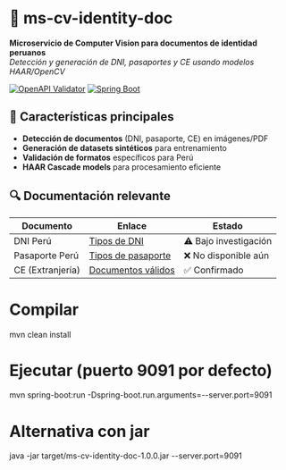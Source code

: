# 🚀 ms-cv-identity-doc 
**Microservicio de Computer Vision para documentos de identidad peruanos**  
*Detección y generación de DNI, pasaportes y CE usando modelos HAAR/OpenCV*

[![OpenAPI Validator](https://img.shields.io/badge/OpenAPI-3.0.3-6BA539?logo=openapi-initiative)](https://editor.swagger.io/?url=https://raw.githubusercontent.com/your-repo/openapi.yaml)
[![Spring Boot](https://img.shields.io/badge/Spring%20Boot-3.x-6DB33F?logo=spring)](https://spring.io/projects/spring-boot)

## 📌 Características principales
- **Detección de documentos** (DNI, pasaporte, CE) en imágenes/PDF
- **Generación de datasets sintéticos** para entrenamiento
- **Validación de formatos** específicos para Perú
- **HAAR Cascade models** para procesamiento eficiente

## 🔍 Documentación relevante
| Documento | Enlace | Estado |
|-----------|--------|--------|
| DNI Perú | [Tipos de DNI](https://oficinasreniec.pe/tipos-de-dni/) | ⚠️ Bajo investigación |
| Pasaporte Perú | [Tipos de pasaporte](https://www.gob.pe/161-tipos-de-pasaporte) | ❌ No disponible aún |
| CE (Extranjería) | [Documentos válidos](https://dgrs.unmsm.edu.pe/2023/05/15/cuales-son-los-documentos-validos-para-personas-extranjeras-que-residen-en-el-peru/) | ✅ Confirmado |

# Compilar
mvn clean install

# Ejecutar (puerto 9091 por defecto)
mvn spring-boot:run -Dspring-boot.run.arguments=--server.port=9091

# Alternativa con jar
java -jar target/ms-cv-identity-doc-1.0.0.jar --server.port=9091

